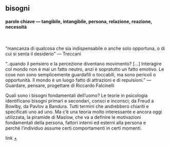 ## bisogni
#### parole chiave — tangibile, intangibile, persona, relazione, reazione, necessità

<br>

“mancanza di qualcosa che sia indispensabile o anche solo opportuna, o di cui si senta il desiderio” — Treccani

“..quando il pensiero e la percezione diventano movimento? […] Interagire col mondo non è mai un fatto neutro, anzi è sopratutto un fatto emotivo. Le cose non sono semplicemente guardafili o toccabili, ma sono pericoli o opportunità. Il mondo è un luogo fatto di attrazioni e di repulsioni.” — Guardare, pensare, progettare di Riccardo Falcinelli

Quali sono i bisogni fondamentali dell’uomo? Le teorie in psicologia identificano bisogni primari e secondari, consci e inconsci; da Freud a Bowlby, da Pavlov a Bandura. Tutti termini che andrebbero chiariti e specificati uno ad uno. Ma c’è una teoria molto interessante e ancora oggi utilizzata, la piramide di Maslow, che va a definire le motivazioni fondamentali della persona, fattori interni ed esterni alla persona e perché l’individuo assume certi comportamenti in certi momenti.

link [+](http://humanneedsindex.org/)
